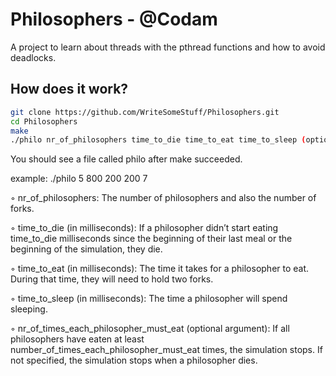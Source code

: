 # Philosophers - @Codam
A project to learn about threads with the pthread functions and how to avoid deadlocks.

## How does it work?

```bash
git clone https://github.com/WriteSomeStuff/Philosophers.git
cd Philosophers
make
./philo nr_of_philosophers time_to_die time_to_eat time_to_sleep (optional: nr_of_times_each_philo_must_eat)
```
You should see a file called philo after make succeeded.

example: ./philo 5 800 200 200 7

◦ nr_of_philosophers: The number of philosophers and also the number of forks.

◦ time_to_die (in milliseconds): If a philosopher didn’t start eating time_to_die
milliseconds since the beginning of their last meal or the beginning of the simulation, they die.

◦ time_to_eat (in milliseconds): The time it takes for a philosopher to eat.
During that time, they will need to hold two forks.

◦ time_to_sleep (in milliseconds): The time a philosopher will spend sleeping.

◦ nr_of_times_each_philosopher_must_eat (optional argument): If all
philosophers have eaten at least number_of_times_each_philosopher_must_eat
times, the simulation stops. If not specified, the simulation stops when a philosopher dies.
